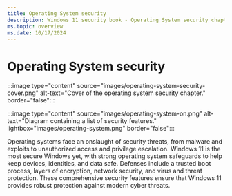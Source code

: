 ```yaml
---
title: Operating System security
description: Windows 11 security book - Operating System security chapter.
ms.topic: overview
ms.date: 10/17/2024
---
```


# Operating System security

:::image type="content" source="images/operating-system-security-cover.png" alt-text="Cover of the operating system security chapter." border="false":::

:::image type="content" source="images/operating-system-on.png" alt-text="Diagram containing a list of security features." lightbox="images/operating-system.png" border="false":::

Operating systems face an onslaught of security threats, from malware and exploits to unauthorized access and privilege escalation. Windows 11 is the most secure Windows yet, with strong operating system safeguards to help keep devices, identities, and data safe. Defenses include a trusted boot process, layers of encryption, network security, and virus and threat protection. These comprehensive security features ensure that Windows 11 provides robust protection against modern cyber threats.
